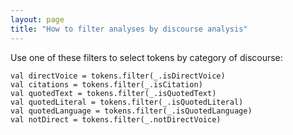 ```yaml
---
layout: page
title: "How to filter analyses by discourse analysis"
---
```




Use one of these filters to select tokens by category of discourse:

    val directVoice = tokens.filter(_.isDirectVoice)
    val citations = tokens.filter(_.isCitation)
    val quotedText = tokens.filter(_.isQuotedText)
    val quotedLiteral = tokens.filter(_.isQuotedLiteral)
    val quotedLanguage = tokens.filter(_.isQuotedLanguage)
    val notDirect = tokens.filter(_.notDirectVoice)
